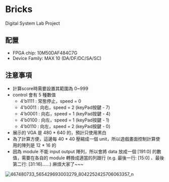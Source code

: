 # Bricks
Digital System Lab Project

## 配置
* FPGA chip: 10M50DAF484C7G
* Device Family: MAX 10 (DA/DF/DC/SA/SC)

## 注意事項
* 計算score時需要設置其範圍為 0~999
* control 會有 5 種數值
    * 4'b1111 : 常態停止，speed = 0
    * 4'b0011 : 向右，speed = 2 (keyPad按鍵 - 7)
    * 4'b0001 : 向右，speed = 1 (keyPad按鍵 - 4)
    * 4'b0100 : 向左，speed = 1 (keyPad按鍵 - 1)
    * 4'b0110 : 向左，speed = 2 (keyPad按鍵 - 0)
* 展示的 VGA 是 480 * 640 的，預計只使用黑白
* 為了計算方便，這邊每 40 * 40 壓縮成一個 unit，所以遊戲畫面控制計算使用的陣列是 12 * 16 的
* 因為 module 不能 input output 陣列，所以會將 data 放成一個 [191:0] 的數值，需要在各自的 module 轉換成適當的列跟行 (e.g. 最後一行: [15:0] 、最後第二行: [31:16]......) 麻煩大家了~~~

![467480733_565429693003279_8042252425706063357_n](https://github.com/user-attachments/assets/5174b21e-8cee-4525-a7ab-29da055f66fd)
